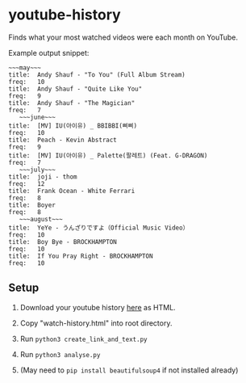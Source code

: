 # youtube-history
Finds what your most watched videos were each month on YouTube. 

Example output snippet:  
```
~~~may~~~
title:  Andy Shauf - "To You" (Full Album Stream)
freq:   10
title:  Andy Shauf - "Quite Like You"
freq:   9
title:  Andy Shauf - "The Magician"
freq:   7
   ~~~june~~~
title:  [MV] IU(아이유) _ BBIBBI(삐삐)
freq:   10
title:  Peach - Kevin Abstract
freq:   9
title:  [MV] IU(아이유) _ Palette(팔레트) (Feat. G-DRAGON)
freq:   7
   ~~~july~~~
title:  joji - thom
freq:   12
title:  Frank Ocean - White Ferrari
freq:   8
title:  Boyer
freq:   8
   ~~~august~~~
title:  YeYe - うんざりですよ（Official Music Video）
freq:   10
title:  Boy Bye - BROCKHAMPTON
freq:   10
title:  If You Pray Right - BROCKHAMPTON
freq:   10
```
## Setup
1. Download your youtube history [here](https://takeout.google.com/settings/takeout/custom/youtube?pli=1) as HTML.

2. Copy "watch-history.html" into root directory.

3. Run `python3 create_link_and_text.py`

4. Run `python3 analyse.py`

5. (May need to `pip install beautifulsoup4` if not installed already) 
